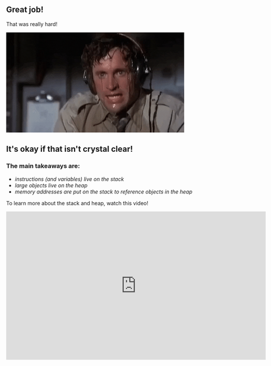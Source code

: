 ## Great job!

That was really hard!

![hard](assets/hard.gif)

## It's okay if that isn't crystal clear! 
### The main takeaways are:
- *instructions (and variables) live on the stack*
- *large objects live on the heap*
- *memory addresses are put on the stack to reference objects in the heap*

To learn more about the stack and heap, watch this video!
<iframe width="700" height="400" src="https://www.youtube.com/embed/Q2sFmqvpBe0" frameborder="0" allow="accelerometer; autoplay; clipboard-write; encrypted-media; gyroscope; picture-in-picture" allowfullscreen></iframe>




